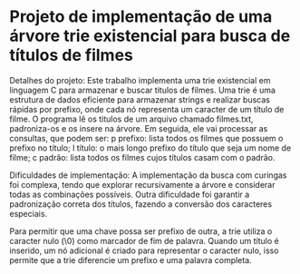 # Projeto de implementação de uma árvore trie existencial para busca de títulos de filmes
Detalhes do projeto:
Este trabalho implementa uma trie existencial em linguagem C para armazenar e buscar titulos de filmes. Uma trie é uma estrutura de dados eficiente para armazenar strings e realizar buscas rápidas por prefixo, onde cada nó representa um caracter de um título de filme.
O programa lê os titulos de um arquivo chamado filmes.txt, padroniza-os e os insere na árvore. Em seguida, ele vai processar as consultas, que podem ser:
p prefixo: lista todos os filmes que possuem o prefixo no título;
l título: o mais longo prefixo do título que seja um nome de filme;
c padrão: lista todos os filmes cujos títulos casam com o padrão.

Dificuldades de implementação:
A implementação da busca com curingas foi complexa, tendo que explorar recursivamente a árvore e considerar todas as combinações possíveis. 
Outra dificuldade foi garantir a padronização correta dos títulos, fazendo a conversão dos caracteres especiais.

Para permitir que uma chave possa ser prefixo de outra, a trie utiliza o caracter nulo (\0) como marcador de fim de palavra. Quando um título é inserido, um nó adicional é criado para representar o caracter nulo, isso permite que a trie diferencie um prefixo e uma palavra completa.
